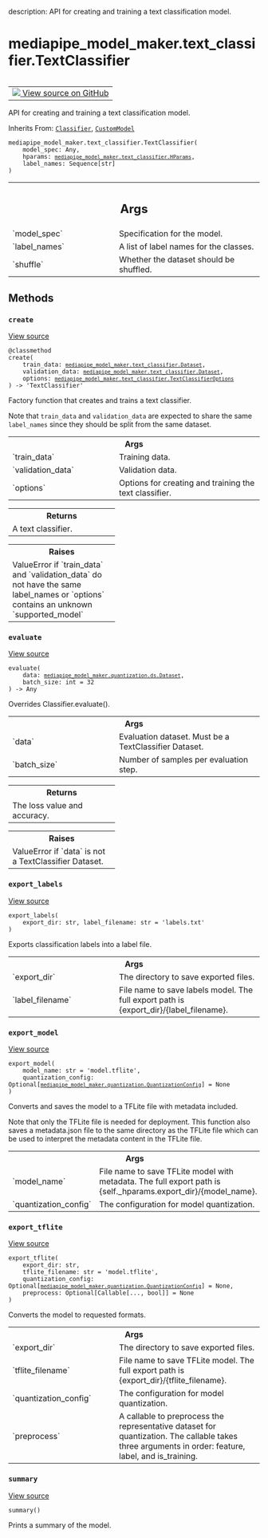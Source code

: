 description: API for creating and training a text classification model.

<div itemscope itemtype="http://developers.google.com/ReferenceObject">
<meta itemprop="name" content="mediapipe_model_maker.text_classifier.TextClassifier" />
<meta itemprop="path" content="Stable" />
<meta itemprop="property" content="__init__"/>
<meta itemprop="property" content="create"/>
<meta itemprop="property" content="evaluate"/>
<meta itemprop="property" content="export_labels"/>
<meta itemprop="property" content="export_model"/>
<meta itemprop="property" content="export_tflite"/>
<meta itemprop="property" content="summary"/>
</div>

# mediapipe_model_maker.text_classifier.TextClassifier

<!-- Insert buttons and diff -->

<table class="tfo-notebook-buttons tfo-api nocontent" align="left">
<td>
  <a target="_blank" href="https://github.com/google/mediapipe/tree/master/mediapipe/model_maker/python/text/text_classifier/text_classifier.py#L63-L186">
    <img src="https://www.tensorflow.org/images/GitHub-Mark-32px.png" />
    View source on GitHub
  </a>
</td>
</table>



API for creating and training a text classification model.

Inherits From: [`Classifier`](../../mediapipe_model_maker/object_detector/object_detector/classifier/Classifier.md), [`CustomModel`](../../mediapipe_model_maker/object_detector/object_detector/classifier/custom_model/CustomModel.md)

<pre class="devsite-click-to-copy prettyprint lang-py tfo-signature-link">
<code>mediapipe_model_maker.text_classifier.TextClassifier(
    model_spec: Any,
    hparams: <a href="../../mediapipe_model_maker/text_classifier/HParams.md"><code>mediapipe_model_maker.text_classifier.HParams</code></a>,
    label_names: Sequence[str]
)
</code></pre>



<!-- Placeholder for "Used in" -->


<!-- Tabular view -->
 <table class="responsive fixed orange">
<colgroup><col width="214px"><col></colgroup>
<tr><th colspan="2"><h2 class="add-link">Args</h2></th></tr>

<tr>
<td>
`model_spec`<a id="model_spec"></a>
</td>
<td>
Specification for the model.
</td>
</tr><tr>
<td>
`label_names`<a id="label_names"></a>
</td>
<td>
A list of label names for the classes.
</td>
</tr><tr>
<td>
`shuffle`<a id="shuffle"></a>
</td>
<td>
Whether the dataset should be shuffled.
</td>
</tr>
</table>



## Methods

<h3 id="create"><code>create</code></h3>

<a target="_blank" class="external" href="https://github.com/google/mediapipe/tree/master/mediapipe/model_maker/python/text/text_classifier/text_classifier.py#L75-L124">View source</a>

<pre class="devsite-click-to-copy prettyprint lang-py tfo-signature-link">
<code>@classmethod</code>
<code>create(
    train_data: <a href="../../mediapipe_model_maker/text_classifier/Dataset.md"><code>mediapipe_model_maker.text_classifier.Dataset</code></a>,
    validation_data: <a href="../../mediapipe_model_maker/text_classifier/Dataset.md"><code>mediapipe_model_maker.text_classifier.Dataset</code></a>,
    options: <a href="../../mediapipe_model_maker/text_classifier/TextClassifierOptions.md"><code>mediapipe_model_maker.text_classifier.TextClassifierOptions</code></a>
) -> 'TextClassifier'
</code></pre>

Factory function that creates and trains a text classifier.

Note that `train_data` and `validation_data` are expected to share the same
`label_names` since they should be split from the same dataset.

<!-- Tabular view -->
 <table class="responsive fixed orange">
<colgroup><col width="214px"><col></colgroup>
<tr><th colspan="2">Args</th></tr>

<tr>
<td>
`train_data`
</td>
<td>
Training data.
</td>
</tr><tr>
<td>
`validation_data`
</td>
<td>
Validation data.
</td>
</tr><tr>
<td>
`options`
</td>
<td>
Options for creating and training the text classifier.
</td>
</tr>
</table>



<!-- Tabular view -->
 <table class="responsive fixed orange">
<colgroup><col width="214px"><col></colgroup>
<tr><th colspan="2">Returns</th></tr>
<tr class="alt">
<td colspan="2">
A text classifier.
</td>
</tr>

</table>



<!-- Tabular view -->
 <table class="responsive fixed orange">
<colgroup><col width="214px"><col></colgroup>
<tr><th colspan="2">Raises</th></tr>
<tr class="alt">
<td colspan="2">
ValueError if `train_data` and `validation_data` do not have the
same label_names or `options` contains an unknown `supported_model`
</td>
</tr>

</table>



<h3 id="evaluate"><code>evaluate</code></h3>

<a target="_blank" class="external" href="https://github.com/google/mediapipe/tree/master/mediapipe/model_maker/python/text/text_classifier/text_classifier.py#L126-L147">View source</a>

<pre class="devsite-click-to-copy prettyprint lang-py tfo-signature-link">
<code>evaluate(
    data: <a href="../../mediapipe_model_maker/quantization/ds/Dataset.md"><code>mediapipe_model_maker.quantization.ds.Dataset</code></a>,
    batch_size: int = 32
) -> Any
</code></pre>

Overrides Classifier.evaluate().


<!-- Tabular view -->
 <table class="responsive fixed orange">
<colgroup><col width="214px"><col></colgroup>
<tr><th colspan="2">Args</th></tr>

<tr>
<td>
`data`
</td>
<td>
Evaluation dataset. Must be a TextClassifier Dataset.
</td>
</tr><tr>
<td>
`batch_size`
</td>
<td>
Number of samples per evaluation step.
</td>
</tr>
</table>



<!-- Tabular view -->
 <table class="responsive fixed orange">
<colgroup><col width="214px"><col></colgroup>
<tr><th colspan="2">Returns</th></tr>
<tr class="alt">
<td colspan="2">
The loss value and accuracy.
</td>
</tr>

</table>



<!-- Tabular view -->
 <table class="responsive fixed orange">
<colgroup><col width="214px"><col></colgroup>
<tr><th colspan="2">Raises</th></tr>
<tr class="alt">
<td colspan="2">
ValueError if `data` is not a TextClassifier Dataset.
</td>
</tr>

</table>



<h3 id="export_labels"><code>export_labels</code></h3>

<a target="_blank" class="external" href="https://github.com/google/mediapipe/tree/master/mediapipe/model_maker/python/core/tasks/classifier.py#L128-L142">View source</a>

<pre class="devsite-click-to-copy prettyprint lang-py tfo-signature-link">
<code>export_labels(
    export_dir: str, label_filename: str = &#x27;labels.txt&#x27;
)
</code></pre>

Exports classification labels into a label file.


<!-- Tabular view -->
 <table class="responsive fixed orange">
<colgroup><col width="214px"><col></colgroup>
<tr><th colspan="2">Args</th></tr>

<tr>
<td>
`export_dir`
</td>
<td>
The directory to save exported files.
</td>
</tr><tr>
<td>
`label_filename`
</td>
<td>
File name to save labels model. The full export path is
{export_dir}/{label_filename}.
</td>
</tr>
</table>



<h3 id="export_model"><code>export_model</code></h3>

<a target="_blank" class="external" href="https://github.com/google/mediapipe/tree/master/mediapipe/model_maker/python/text/text_classifier/text_classifier.py#L149-L178">View source</a>

<pre class="devsite-click-to-copy prettyprint lang-py tfo-signature-link">
<code>export_model(
    model_name: str = &#x27;model.tflite&#x27;,
    quantization_config: Optional[<a href="../../mediapipe_model_maker/quantization/QuantizationConfig.md"><code>mediapipe_model_maker.quantization.QuantizationConfig</code></a>] = None
)
</code></pre>

Converts and saves the model to a TFLite file with metadata included.

Note that only the TFLite file is needed for deployment. This function also
saves a metadata.json file to the same directory as the TFLite file which
can be used to interpret the metadata content in the TFLite file.

<!-- Tabular view -->
 <table class="responsive fixed orange">
<colgroup><col width="214px"><col></colgroup>
<tr><th colspan="2">Args</th></tr>

<tr>
<td>
`model_name`
</td>
<td>
File name to save TFLite model with metadata. The full export
path is {self._hparams.export_dir}/{model_name}.
</td>
</tr><tr>
<td>
`quantization_config`
</td>
<td>
The configuration for model quantization.
</td>
</tr>
</table>



<h3 id="export_tflite"><code>export_tflite</code></h3>

<a target="_blank" class="external" href="https://github.com/google/mediapipe/tree/master/mediapipe/model_maker/python/core/tasks/custom_model.py#L56-L84">View source</a>

<pre class="devsite-click-to-copy prettyprint lang-py tfo-signature-link">
<code>export_tflite(
    export_dir: str,
    tflite_filename: str = &#x27;model.tflite&#x27;,
    quantization_config: Optional[<a href="../../mediapipe_model_maker/quantization/QuantizationConfig.md"><code>mediapipe_model_maker.quantization.QuantizationConfig</code></a>] = None,
    preprocess: Optional[Callable[..., bool]] = None
)
</code></pre>

Converts the model to requested formats.


<!-- Tabular view -->
 <table class="responsive fixed orange">
<colgroup><col width="214px"><col></colgroup>
<tr><th colspan="2">Args</th></tr>

<tr>
<td>
`export_dir`
</td>
<td>
The directory to save exported files.
</td>
</tr><tr>
<td>
`tflite_filename`
</td>
<td>
File name to save TFLite model. The full export path is
{export_dir}/{tflite_filename}.
</td>
</tr><tr>
<td>
`quantization_config`
</td>
<td>
The configuration for model quantization.
</td>
</tr><tr>
<td>
`preprocess`
</td>
<td>
A callable to preprocess the representative dataset for
quantization. The callable takes three arguments in order: feature,
label, and is_training.
</td>
</tr>
</table>



<h3 id="summary"><code>summary</code></h3>

<a target="_blank" class="external" href="https://github.com/google/mediapipe/tree/master/mediapipe/model_maker/python/core/tasks/custom_model.py#L51-L53">View source</a>

<pre class="devsite-click-to-copy prettyprint lang-py tfo-signature-link">
<code>summary()
</code></pre>

Prints a summary of the model.




